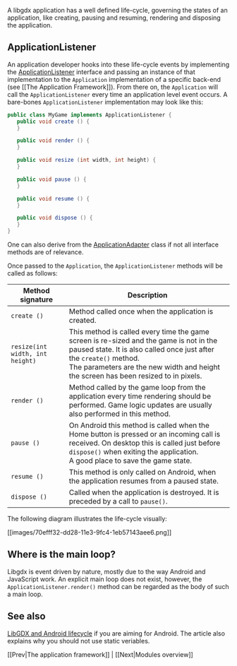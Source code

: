 A libgdx application has a well defined life-cycle, governing the states of an application, like creating, pausing and resuming, rendering and disposing the application.

## ApplicationListener ##
An application developer hooks into these life-cycle events by implementing the [ApplicationListener](http://libgdx.badlogicgames.com/nightlies/docs/api/com/badlogic/gdx/ApplicationListener.html) interface and passing an instance of that implementation to the `Application` implementation of a specific back-end (see [[The Application Framework]]). From there on, the `Application` will call the `ApplicationListener` every time an application level event occurs. A bare-bones `ApplicationListener` implementation may look like this:

```java
public class MyGame implements ApplicationListener {
   public void create () {
   }

   public void render () {        
   }

   public void resize (int width, int height) { 
   }

   public void pause () { 
   }

   public void resume () {
   }

   public void dispose () { 
   }
}
```

One can also derive from the [ApplicationAdapter](http://libgdx.badlogicgames.com/nightlies/docs/api/com/badlogic/gdx/ApplicationAdapter.html) class if not all interface methods are of relevance.

Once passed to the `Application`, the `ApplicationListener` methods will be called as follows:

| Method signature | Description |
| ---------------- | ----------- |
| `create ()` | Method called once when the application is created.|
| `resize(int width, int height)` | This method is called every time the game screen is re-sized and the game is not in the paused state. It is also called once just after the `create()` method.<br/> The parameters are the new width and height the screen has been resized to in pixels.|
| `render ()` | Method called by the game loop from the application every time rendering should be performed. Game logic updates are usually also performed in this method.|
| `pause ()` | On Android this method is called when the Home button is pressed or an incoming call is received. On desktop this is called just before `dispose()` when exiting the application.<br/> A good place to save the game state.|
| `resume ()` | This method is only called on Android, when the application resumes from a paused state.|
| `dispose ()` | Called when the application is destroyed. It is preceded by a call to `pause()`.|

The following diagram illustrates the life-cycle visually:

[[images/70efff32-dd28-11e3-9fc4-1eb57143aee6.png]]

## Where is the main loop? ##
Libgdx is event driven by nature, mostly due to the way Android and JavaScript work. An explicit main loop does not exist, however, the `ApplicationListener.render()` method can be regarded as the body of such a main loop.

## See also
[LibGDX and Android lifecycle](http://bitiotic.com/blog/2013/05/23/libgdx-and-android-application-lifecycle/) if you are aiming for Android. The article also explains why you should not use static veriables.

[[Prev|The application framework]] | [[Next|Modules overview]]